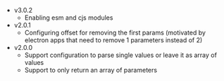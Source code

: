 -   v3.0.2
    -   Enabling esm and cjs modules
-   v2.0.1
    -   Configuring offset for removing the first params (motivated by electron apps that need to remove 1 parameters instead of 2)
-   v2.0.0
    -   Support configuration to parse single values or leave it as array of values
    -   Support to only return an array of parameters
